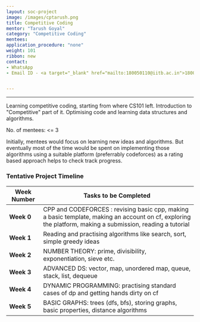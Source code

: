 ```yaml
---
layout: soc-project
image: /images/cptarush.png
title: Competitive Coding
mentor: "Tarush Goyal"
category: "Competitive Coding"
mentees:
application_procedure: "none"
weight: 101
ribbon: new
contact:
- WhatsApp
- Email ID - <a target="_blank" href="mailto:180050110@iitb.ac.in">180050110@iitb.ac.in</a> 


---
```


---

Learning competitive coding, starting from where CS101 left. Introduction to "Competitive" part of it. Optimising code and learning data structures and algorithms.

<!--break-->

No. of mentees: <= 3

Initially, mentees would focus on learning new ideas and algorithms. But eventually most of the time would be spent on implementing those algorithms using a suitable platform (preferrably codeforces) as a rating based approach helps to check track progress.

<!--break-->

### Tentative Project Timeline
<!--break-->

|Week Number  | Tasks to be Completed|
|--- | --- | 
|**Week 0** | CPP and CODEFORCES : revising basic cpp, making a basic template, making an account on cf, exploring the platform, making a submission, reading a tutorial  |
|**Week 1** | Reading and practising algorithms like search, sort, simple greedy ideas |
|**Week 2** | NUMBER THEORY: prime, divisibility, exponentiation, sieve etc. |
|**Week 3** | ADVANCED DS: vector, map, unordered map, queue, stack, list, dequeue|
|**Week 4** | DYNAMIC PROGRAMMING: practising standard cases of dp and getting hands dirty on cf |
|**Week 5** | BASIC GRAPHS: trees (dfs, bfs), storing graphs, basic properties, distance algorithms  |


<!--break-->
